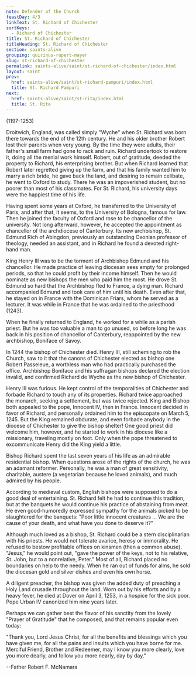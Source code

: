 ```yaml
---
note: Defender of the Church
feastDay: 4/3
linkText: St. Richard of Chichester
sortKeys:
  - Richard of Chichester
title: St. Richard of Chichester
titleHeading: St. Richard of Chichester
section: saints-alive
grouping: quirinus-rupert-mayer
slug: st-richard-of-chichester
permalink: saints-alive/saint/st-richard-of-chichester/index.html
layout: saint
prev:
  href: saints-alive/saint/st-richard-pampuri/index.html
  title: St. Richard Pampuri
next:
  href: saints-alive/saint/st-rita/index.html
  title: St. Rita
---
```

(1197-1253)

Droitwich, England, was called simply "Wyche" when St. Richard was born there towards the end of the 12th century. He and his older brother Robert lost their parents when very young. By the time they were adults, their father's small farm had gone to rack and ruin. Richard undertook to restore it, doing all the menial work himself. Robert, out of gratitude, deeded the property to Richard, his enterprising brother. But when Richard learned that Robert later regretted giving up the farm, and that his family wanted him to marry a rich bride, he gave back the land, and desiring to remain celibate, he went to Oxford to study. There he was an impoverished student, but no poorer than most of his classmates. For St. Richard, his university days were the happiest time of his life.

Having spent some years at Oxford, he transferred to the University of Paris, and after that, it seems, to the University of Bologna, famous for law. Then he joined the faculty of Oxford and rose to be chancellor of the university. Not long afterward, however, he accepted the appointment as chancellor of the archdiocese of Canterbury. Its new archbishop, St. Edmund Rich of Abingdon, previously an outstanding Oxonian professor of theology, needed an assistant, and in Richard he found a devoted right-hand man.

King Henry III was to be the torment of Archbishop Edmund and his chancellor. He made practice of leaving diocesan sees empty for prolonged periods, so that he could profit by their income himself. Then he would nominate as new bishops the men who paid him the most. He drove St. Edmund so hard that the Archbishop fled to France, a dying man. Richard accompanied Edmund and took care of him until his death. Even after that, he stayed on in France with the Dominican Friars, whom he served as a lecturer. It was while in France that he was ordained to the priesthood (1243).

When he finally returned to England, he worked for a while as a parish priest. But he was too valuable a man to go unused, so before long he was back in his position of chancellor of Canterbury, reappointed by the new archbishop, Boniface of Savoy.

In 1244 the bishop of Chichester died. Henry III, still scheming to rob the Church, saw to it that the canons of Chichester elected as bishop one Robert Passeleue, a worthless man who had practically purchased the office. Archbishop Boniface and his suffragan bishops declared the election invalid, and confirmed Richard de Wyche as the new bishop of Chichester.

Henry III was furious. He kept control of the temporalities of Chichester and forbade Richard to touch any of its properties. Richard twice approached the monarch, seeking a settlement, but was twice rejected. King and Bishop both appealed to the pope, Innocent IV, then in France. Innocent decided in favor of Richard, and personally ordained him to the episcopate on March 5, 1245. But the King remained obdurate, and even forbade anybody in the diocese of Chichester to give the bishop shelter! One good priest did welcome him, however, and he started to work in his diocese like a missionary, traveling mostly on foot. Only when the pope threatened to excommunicate Henry did the King yield a little.

Bishop Richard spent the last seven years of his life as an admirable residential bishop. When questions arose of the rights of the church, he was an adamant reformer. Personally, he was a man of great sensitivity, charitable, austere (a vegetarian because he loved animals), and much admired by his people.

According to medieval custom, English bishops were supposed to do a good deal of entertaining. St. Richard felt he had to continue this tradition, but at the banquets he would continue his practice of abstaining from meat. He even good-humoredly expressed sympathy for the animals picked to be slaughtered for the banquets: "Poor little innocent creatures ... We are the cause of your death, and what have you done to deserve it?"

Although much loved as a bishop, St. Richard could be a stern disciplinarian with his priests. He would not tolerate avarice, heresy or immorality. He refused to bestow profitable offices on kinsmen (then a common abuse). "Jesus," he would point out, "gave the power of the keys, not to his relative, St. John, but to a nonrelative, Peter." Most of all, Richard placed no boundaries on help to the needy. When he ran out of funds for alms, he sold the diocesan gold and silver dishes and even his own horse.

A diligent preacher, the bishop was given the added duty of preaching a Holy Land crusade throughout the land. Worn out by his efforts and by a heavy fever, he died at Dover on April 3, 1253, in a hospice for the sick poor. Pope Urban IV canonized him nine years later.

Perhaps we can gather best the flavor of his sanctity from the lovely "Prayer of Gratitude" that he composed, and that remains popular even today:

"Thank you, Lord Jesus Christ, for all the benefits and blessings which you have given me, for all the pains and insults which you have borne for me. Merciful Friend, Brother and Redeemer, may I know you more clearly, love you more dearly, and follow you more nearly, day by day."

\--Father Robert F. McNamara